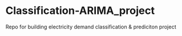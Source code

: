 # Classification-ARIMA_project
 Repo for building electricity demand classification & prediciton project
